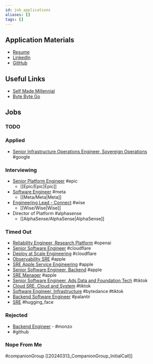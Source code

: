 ```yaml
---
id: job_applications
aliases: []
tags: []
---
```


## Application Materials

- [Resume](https://docs.google.com/document/d/19o6cy4JX0OI2LbTbgbu3XY2w5ttl8e-BwDrW6abitk0/edit#heading=h.nowr0u2bye1s)
- [LinkedIn](https://www.linkedin.com/in/dominicgreen/)
- [GitHub](https://github.com/domgreen/)

## Useful Links
- [Self Made Millennial](https://www.youtube.com/@SelfMadeMillennial)
- [Byte Byte Go](https://www.youtube.com/@ByteByteGo)
## Jobs

### TODO

### Applied

- [Senior Infrastructure Operations Engineer, Sovereign Operations](https://www.google.com/about/careers/applications/jobs/results/99043585782883014-senior-infrastructure-operations-engineer-sovereign-operations?location=London%2C%20UK&q=%22Engineer%22) #google

### Interviewing

- [Senior Platform Engineer](https://www.epicgames.com/site/en-US/careers/jobs/5045471004?lang=en-US) #epic 
	- [[Epic/Epic|Epic]]
- [Software Engineer](https://www.metacareers.com/profile/home) #meta
	- [[Meta/Meta|Meta]]
- [Engineering Lead - Connect](https://www.wise.jobs/role/5662198-engineering-lead-connect/) #wise 
	- [[Wise/Wise|Wise]]
- Director of Platform #alphasense 
	- [[AlphaSense/AlphaSense|AlphaSense]]

### Timed Out

- [Reliability Engineer, Research Platform](https://openai.com/careers/reliability-engineer-research-platform) #openai
- [Senior Software Engineer](https://boards.greenhouse.io/cloudflare/jobs/5579911?gh_jid=5579911) #cloudflare
- [Deploy at Scale Engineering](https://boards.greenhouse.io/cloudflare/jobs/5665618?gh_jid=5665618) #cloudflare
- [Observability SRE](https://jobs.apple.com/en-gb/details/200537110/Observability-Site-Reliability-Engineer) #apple
- [SRE Apple Service Engineering](https://jobs.apple.com/en-gb/details/200538240/Site-Reliability-Engineer,-Apple-Services-Engineering-ASE-) #apple
- [Senior Software Engineer, Backend](https://jobs.apple.com/en-gb/details/200516376/Senior-Software-Engineer,-Backend) #apple
- [SRE Manager](https://jobs.apple.com/en-gb/details/200528472/Site-Reliability-Engineering-Manager,-Apple-Services-Engineering-ASE-) #apple
- [Senior Software Engineer, Ads Data and Foundation Tech](https://careers.tiktok.com/position/7223040418598095165/detail) #tiktok
- [Cloud SRE, Cloud and System](https://careers.tiktok.com/position/7270255214413121853/detail) #tiktok
- [Software Engineer, Infrastructure](https://jobs.bytedance.com/en/position/6954028779976100109/detail) #bytedance #tiktok
- [Backend Software Engineer](https://jobs.lever.co/palantir/f70cdff7-c62f-4b73-a136-909e5e3d1891) #palantir
- [SRE](https://apply.workable.com/huggingface/j/5EC160CEFB/) #hugging_face
### Rejected

- [Backend Engineer](https://boards.greenhouse.io/monzo/jobs/5272421) - #monzo
- #github 

### Nope From Me

#companionGroup [[20240313_CompanionGroup_InitialCall]]